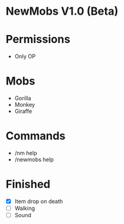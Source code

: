 # NewMobs V1.0 (Beta)

# Permissions
- Only OP

# Mobs
- Gorilla
- Monkey
- Giraffe

# Commands
- /nm help
- /newmobs help

# Finished
- [x] Item drop on death
- [ ] Walking
- [ ] Sound
